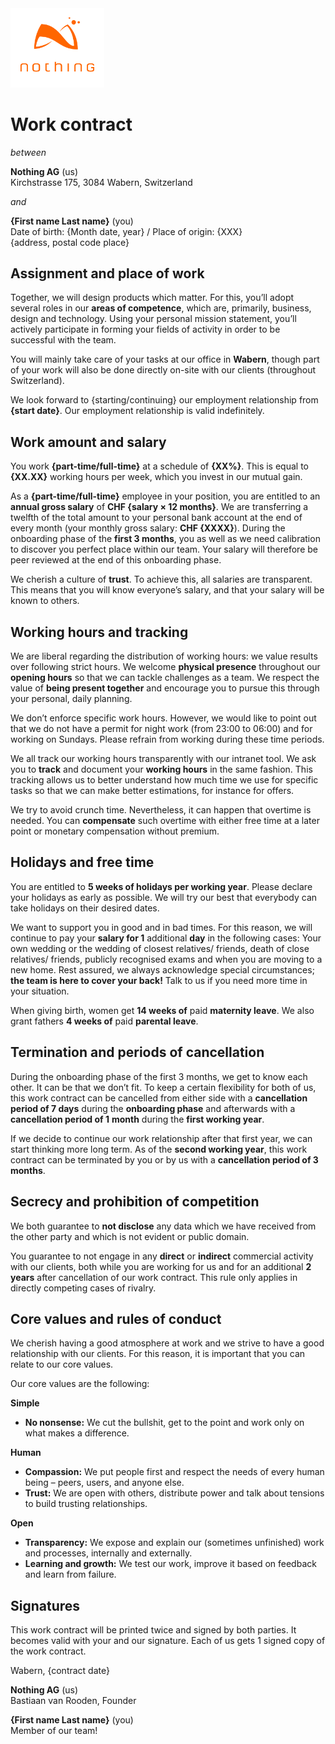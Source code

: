 <img src="./nothing_logo.svg" alt="Logo of Nothing" width="150px" />

# Work contract

*between*

**Nothing AG** (us) <!-- Keep the two whitespace after this comment to ensure line break -->  
Kirchstrasse 175, 3084 Wabern, Switzerland

*and*

**{First name Last name}** (you) <!-- Keep the two whitespace after this comment to ensure line break -->  
Date of birth: {Month date, year} / Place of origin: {XXX} <!-- Keep the two whitespace after this comment to ensure line break -->  
{address, postal code place}

## Assignment and place of work

Together, we will design products which matter. For this, you’ll adopt several roles in our **areas of competence**, which are, primarily, business, design and technology. Using your personal mission statement, you’ll actively participate in forming your fields of activity in order to be successful with the team.

You will mainly take care of your tasks at our office in **Wabern**, though part of your work will also be done directly on-site with our clients (throughout Switzerland).

We look forward to {starting/continuing} our employment relationship from **{start date}**. Our employment relationship is valid indefinitely.

## Work amount and salary

You work **{part-time/full-time}** at a schedule of **{XX%}**. This is equal to **{XX.XX}** working hours per week, which you invest in our mutual gain.

As a **{part-time/full-time}** employee in your position, you are entitled to an **annual gross salary** of **CHF {salary × 12 months}**. We are transferring a twelfth of the total amount to your personal bank account at the end of every month (your monthly gross salary: **CHF {XXXX}**). During the onboarding phase of the **first 3 months**, you as well as we need calibration to discover you perfect place within our team. Your salary will therefore be peer reviewed at the end of this onboarding phase.

We cherish a culture of **trust**. To achieve this, all salaries are transparent. This means that you will know everyone’s salary, and that your salary will be known to others.

## Working hours and tracking

We are liberal regarding the distribution of working hours: we value results over following strict hours. We welcome **physical presence** throughout our **opening hours** so that we can tackle challenges as a team. We respect the value of **being present together** and encourage you to pursue this through your personal, daily planning.

We don’t enforce specific work hours. However, we would like to point out that we do not have a permit for night work (from 23:00 to 06:00) and for working on Sundays. Please refrain from working during these time periods.

We all track our working hours transparently with our intranet tool. We ask you to **track** and document your **working hours** in the same fashion. This tracking allows us to better understand how much time we use for specific tasks so that we can make better estimations, for instance for offers.

We try to avoid crunch time. Nevertheless, it can happen that overtime is needed. You can **compensate** such overtime with either free time at a later point or monetary compensation without premium.

## Holidays and free time

You are entitled to **5 weeks of holidays per working year**. Please declare your holidays as early as possible. We will try our best that everybody can take holidays on their desired dates.

We want to support you in good and in bad times. For this reason, we will continue to pay your **salary for 1** additional **day** in the following cases: Your own wedding or the wedding of closest relatives/ friends, death of close relatives/ friends, publicly recognised exams and when you are moving to a new home. Rest assured, we always acknowledge special circumstances; **the team is here to cover your back!** Talk to us if you need more time in your situation.

When giving birth, women get **14 weeks of** paid **maternity leave**. We also grant fathers **4 weeks of** paid **parental leave**.

## Termination and periods of cancellation

During the onboarding phase of the first 3 months, we get to know each other. It can be that we don’t fit. To keep a certain flexibility for both of us, this work contract can be cancelled from either side with a **cancellation period of 7 days** during the **onboarding phase** and afterwards with a **cancellation period of 1** **month** during the **first working year**. 

If we decide to continue our work relationship after that first year, we can start thinking more long term. As of the **second working year**, this work contract can be terminated by you or by us with a **cancellation period of 3 months**.

## Secrecy and prohibition of competition

We both guarantee to **not disclose** any data which we have received from the other party and which is not evident or public domain.

You guarantee to not engage in any **direct** or **indirect** commercial activity with our clients, both while you are working for us and for an additional **2 years** after cancellation of our work contract. This rule only applies in directly competing cases of rivalry.

## Core values and rules of conduct

We cherish having a good atmosphere at work and we strive to have a good relationship with our clients. For this reason, it is important that you can relate to our core values.

Our core values are the following:

**Simple**

- **No nonsense:** We cut the bullshit, get to the point and work only on what makes a difference.

**Human**

- **Compassion:** We put people first and respect the needs of every human being – peers, users, and anyone else.
- **Trust:** We are open with others, distribute power and talk about tensions to build trusting relationships.

**Open**

- **Transparency:** We expose and explain our (sometimes unfinished) work and processes, internally and externally.
- **Learning and growth:** We test our work, improve it based on feedback and learn from failure.

## Signatures

This work contract will be printed twice and signed by both parties. It becomes valid with your and our signature. Each of us gets 1 signed copy of the work contract.



Wabern, {contract date}





**Nothing AG** (us) <!-- Keep the two whitespace after this comment to ensure line break -->  
Bastiaan van Rooden, Founder





**{First name Last name}** (you) <!-- Keep the two whitespace after this comment to ensure line break -->  
Member of our team!
